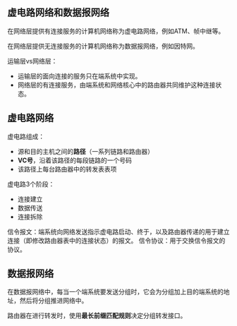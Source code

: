 ## 虚电路网络和数据报网络
在网络层提供有连接服务的计算机网络称为虚电路网络，例如ATM、帧中继等。

在网络层提供无连接服务的计算机网络称为数据报网络，例如因特网。

运输层vs网络层：
 - 运输层的面向连接的服务只在端系统中实现。
 - 网络层的有连接服务，由端系统和网络核心中的路由器共同维护这种连接状态。

## 虚电路网络
虚电路组成：
 - 源和目的主机之间的**路径**（一系列链路和路由器）
 - **VC号**，沿着该路径的每段链路的一个号码
 - 该路径上每台路由器中的转发表表项

虚电路3个阶段：
 - 连接建立
 - 数据传送
 - 连接拆除

信令报文：端系统向网络发送指示虚电路启动、终于，以及路由器传递的用于建立连接（即修改路由器表中的连接状态）的报文。
信令协议：用于交换信令报文的协议。

## 数据报网络
在数据报网络中，每当一个端系统要发送分组时，它会为分组加上目的端系统的地址，然后将分组推进网络中。

路由器在进行转发时，使用**最长前缀匹配规则**决定分组转发接口。

